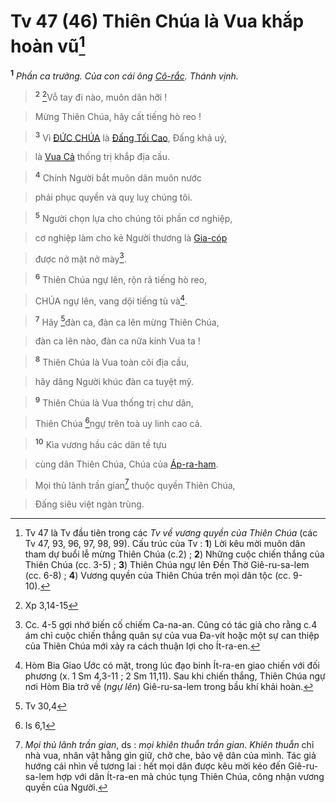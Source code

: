 # Tv 47 (46) Thiên Chúa là Vua khắp hoàn vũ[^1-f0fa86c2-1b21-489e-ad11-33568e675df6]
<sup><b>1</b></sup> *Phần ca trưởng. Của con cái ông [Cô-rắc](). Thánh vịnh.*


> <sup><b>2</b></sup> [^1@-f0fa86c2-1b21-489e-ad11-33568e675df6]Vỗ tay đi nào, muôn dân hỡi !
>


> Mừng Thiên Chúa, hãy cất tiếng hò reo !
>


> <sup><b>3</b></sup> Vì [ĐỨC CHÚA]() là [Đấng Tối Cao](), Đấng khả uý,
>


> là [Vua Cả]() thống trị khắp địa cầu.
>


> <sup><b>4</b></sup> Chính Người bắt muôn dân muôn nước
>


> phải phục quyền và quỵ luỵ chúng tôi.
>


> <sup><b>5</b></sup> Người chọn lựa cho chúng tôi phần cơ nghiệp,
>


> cơ nghiệp làm cho kẻ Người thương là [Gia-cóp]()
>


> được nở mặt nở mày[^2-f0fa86c2-1b21-489e-ad11-33568e675df6].
>


> <sup><b>6</b></sup> Thiên Chúa ngự lên, rộn rã tiếng hò reo,
>


> CHÚA ngự lên, vang dội tiếng tù và[^3-f0fa86c2-1b21-489e-ad11-33568e675df6].
>


> <sup><b>7</b></sup> Hãy [^2@-f0fa86c2-1b21-489e-ad11-33568e675df6]đàn ca, đàn ca lên mừng Thiên Chúa,
>


> đàn ca lên nào, đàn ca nữa kính Vua ta !
>


> <sup><b>8</b></sup> Thiên Chúa là Vua toàn cõi địa cầu,
>


> hãy dâng Người khúc đàn ca tuyệt mỹ.
>


> <sup><b>9</b></sup> Thiên Chúa là Vua thống trị chư dân,
>


> Thiên Chúa [^3@-f0fa86c2-1b21-489e-ad11-33568e675df6]ngự trên toà uy linh cao cả.
>


> <sup><b>10</b></sup> Kìa vương hầu các dân tề tựu
>


> cùng dân Thiên Chúa, Chúa của [Áp-ra-ham]().
>


> Mọi thủ lãnh trần gian[^4-f0fa86c2-1b21-489e-ad11-33568e675df6] thuộc quyền Thiên Chúa,
>


> Đấng siêu việt ngàn trùng.
>

[^1-f0fa86c2-1b21-489e-ad11-33568e675df6]: Tv 47 là Tv đầu tiên trong các *Tv về vương quyền của Thiên Chúa* (các Tv 47, 93, 96, 97, 98, 99). Cấu trúc của Tv : **1**) Lời kêu mời muôn dân tham dự buổi lễ mừng Thiên Chúa (c.2) ; **2**) Những cuộc chiến thắng của Thiên Chúa (cc. 3-5) ; **3**) Thiên Chúa ngự lên Đền Thờ Giê-ru-sa-lem (cc. 6-8) ; **4**) Vương quyền của Thiên Chúa trên mọi dân tộc (cc. 9-10).
[^2-f0fa86c2-1b21-489e-ad11-33568e675df6]: Cc. 4-5 gợi nhớ biến cố chiếm Ca-na-an. Cũng có tác giả cho rằng c.4 ám chỉ cuộc chiến thắng quân sự của vua Đa-vít hoặc một sự can thiệp của Thiên Chúa mới xảy ra cách thuận lợi cho Ít-ra-en.
[^3-f0fa86c2-1b21-489e-ad11-33568e675df6]: Hòm Bia Giao Ước có mặt, trong lúc đạo binh Ít-ra-en giao chiến với đối phương (x. 1 Sm 4,3-11 ; 2 Sm 11,11). Sau khi chiến thắng, Thiên Chúa ngự nơi Hòm Bia trở về (*ngự lên*) Giê-ru-sa-lem trong bầu khí khải hoàn.
[^4-f0fa86c2-1b21-489e-ad11-33568e675df6]: *Mọi thủ lãnh trần gian*, ds : *mọi khiên thuẫn trần gian*. *Khiên thuẫn* chỉ nhà vua, nhân vật hằng gìn giữ, chở che, bảo vệ dân của mình. Tác giả hướng cái nhìn về tương lai : hết mọi dân được kêu mời kéo đến Giê-ru-sa-lem hợp với dân Ít-ra-en mà chúc tụng Thiên Chúa, công nhận vương quyền của Người.
[^1@-f0fa86c2-1b21-489e-ad11-33568e675df6]: Xp 3,14-15
[^2@-f0fa86c2-1b21-489e-ad11-33568e675df6]: Tv 30,4
[^3@-f0fa86c2-1b21-489e-ad11-33568e675df6]: Is 6,1